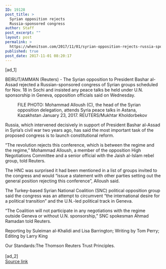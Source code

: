 ```yaml
---
ID: 19128
post_title: >
  Syrian opposition rejects
  Russia-sponsored congress
author: Staff
post_excerpt: ""
layout: post
permalink: >
  https://whenitson.com/2017/11/01/syrian-opposition-rejects-russia-sponsored-congress/
published: true
post_date: 2017-11-01 08:20:17
---
```

 [ad_1]
<br><div data-reactid="31"><p data-reactid="32">BEIRUT/AMMAN (Reuters) - The Syrian opposition to President Bashar al-Assad rejected a Russian-sponsored congress of Syrian groups scheduled for Nov. 18 in Sochi and insisted any peace talks be held under U.N. sponsorship in Geneva, opposition officials said on Wednesday. </p><div class="PrimaryAsset_container_2pnvl" data-reactid="33"><div class="Image_container_1tVQo" data-reactid="34"><figure tabindex="-1" data-reactid="35"/><figcaption data-reactid="38"><span class="Image_caption_KoNH1" data-reactid="39">FILE PHOTO: Mohammad Alloush (C), the head of the Syrian opposition delegation, attends Syria peace talks in Astana, Kazakhstan January 23, 2017. REUTERS/Mukhtar Kholdorbekov </span></figcaption></div></div><p data-reactid="40">Russia, which intervened decisively in support of President Bashar al-Assad in Syria’s civil war two years ago, has said the most important task of the proposed congress is to launch constitutional reform. </p><p data-reactid="41">“The revolution rejects this conference, which is between the regime and the regime,” Mohammad Alloush, a member of the opposition High Negotiations Committee and a senior official with the Jaish al-Islam rebel group, told Reuters. </p><p data-reactid="42">The HNC was surprised it had been mentioned in a list of groups invited to the congress and would “issue a statement with other parties setting out the general position rejecting this conference”, Alloush said. </p><p data-reactid="43">The Turkey-based Syrian National Coalition (SNC) political opposition group said the congress was an attempt to circumvent “the international desire for a political transition” and the U.N.-led political track in Geneva. </p><p data-reactid="44">“The Coalition will not participate in any negotiations with the regime outside Geneva or without U.N. sponsorship,” SNC spokesman Ahmad Ramadan told Reuters. </p><div class="Attribution_attribution_o4ojT" data-reactid="60"><p class="Attribution_content_27_rw" data-reactid="61">Reporting by Suleiman al-Khalidi and Lisa Barrington; Writing by Tom Perry; Editing by Larry King</p></div><div class="ArticleBody_trustBadgeContainer_1_iEv" data-reactid="62"><span class="ArticleBody_trustBadgeTitle_3xFqc" data-reactid="63">Our Standards:</span><span class="trustBadgeUrl" data-reactid="64">The Thomson Reuters Trust Principles.</span></div></div>
<br>[ad_2]
<br><a href="http://feeds.reuters.com/~r/Reuters/worldNews/~3/nJopOVTeBp8/syrian-opposition-rejects-russia-sponsored-congress-idUSKBN1D13UU">Source link </a>